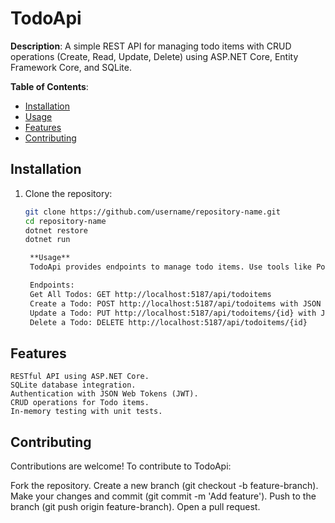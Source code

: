 # TodoApi

**Description**: A simple REST API for managing todo items with CRUD operations (Create, Read, Update, Delete) using ASP.NET Core, Entity Framework Core, and SQLite.

**Table of Contents**:
- [Installation](#installation)
- [Usage](#usage)
- [Features](#features)
- [Contributing](#contributing)
  
## Installation
1. Clone the repository:
   ```bash
   git clone https://github.com/username/repository-name.git
   cd repository-name
   dotnet restore
   dotnet run

    **Usage**
    TodoApi provides endpoints to manage todo items. Use tools like Postman or a REST client to interact with the API at http://localhost:5187.

    Endpoints:
    Get All Todos: GET http://localhost:5187/api/todoitems
    Create a Todo: POST http://localhost:5187/api/todoitems with JSON body { "Name": "Todo", "IsComplete": false }
    Update a Todo: PUT http://localhost:5187/api/todoitems/{id} with JSON body { "Name": "Updated Todo", "IsComplete": true }
    Delete a Todo: DELETE http://localhost:5187/api/todoitems/{id}

## Features
    RESTful API using ASP.NET Core.
    SQLite database integration.
    Authentication with JSON Web Tokens (JWT).
    CRUD operations for Todo items.
    In-memory testing with unit tests.

## Contributing
  Contributions are welcome! To contribute to TodoApi:
  
  Fork the repository.
  Create a new branch (git checkout -b feature-branch).
  Make your changes and commit (git commit -m 'Add feature').
  Push to the branch (git push origin feature-branch).
  Open a pull request.

